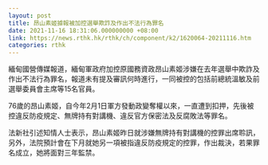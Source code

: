 ```yaml
---
layout: post
title: 昂山素姬據報被加控選舉欺詐及作出不法行為罪名
date: 2021-11-16 18:31:06.000000000 +08:00
link: https://news.rthk.hk/rthk/ch/component/k2/1620064-20211116.htm
categories: rthk
---
```


緬甸國營傳媒報道，緬甸軍政府加控原國務資政昂山素姬涉嫌在去年選舉中欺詐及作出不法行為罪名，報道未有提及審訊何時進行，一同被控的包括前總統溫敏及前選舉委員會主席等15名官員。

76歲的昂山素姬，自今年2月1日軍方發動政變奪權以來，一直遭到扣押，先後被控違反防疫規定、無牌持有對講機、違反官方保密法及反腐敗法等罪名。

法新社引述知情人士表示，昂山素姬昨日就涉嫌無牌持有對講機的控罪出席聆訊，另外，法院預計會在下月就她另一項被指違反防疫規定的控罪，作出裁決，若果罪名成立，她將面對三年監禁。
